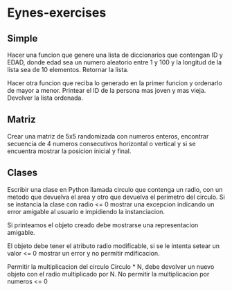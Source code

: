 # Eynes-exercises

## Simple
Hacer una funcion que genere una lista de diccionarios que contengan ID y EDAD, donde edad sea un numero aleatorio entre 1 y 100 y la longitud de la lista sea de 10 elementos. Retornar la lista.

Hacer otra funcion que reciba lo generado en la primer funcion y ordenarlo de mayor a menor. Printear el ID de la persona mas joven y mas vieja. Devolver la lista ordenada.

## Matriz
Crear una matriz de 5x5 randomizada con numeros enteros, encontrar secuencia de 4 numeros consecutivos horizontal o vertical y si se encuentra mostrar la posicion inicial y final.

## Clases
Escribir una clase en Python llamada circulo que contenga un radio, con un metodo que devuelva el area y otro que devuelva el perimetro del circulo.
Si se instancia la clase con radio <= 0 mostrar una excepcion indicando un error amigable al usuario e impidiendo la instanciacion.

Si printeamos el objeto creado debe mostrarse una representacion amigable.

El objeto debe tener el atributo radio modificable, si se le intenta setear un valor <= 0 mostrar un error y no permitir mdificacion.

Permitir la multiplicacion del circulo Circulo * N, debe devolver un nuevo objeto con el radio multiplicado por N. No permitir la multiplicacion por numeros <= 0

